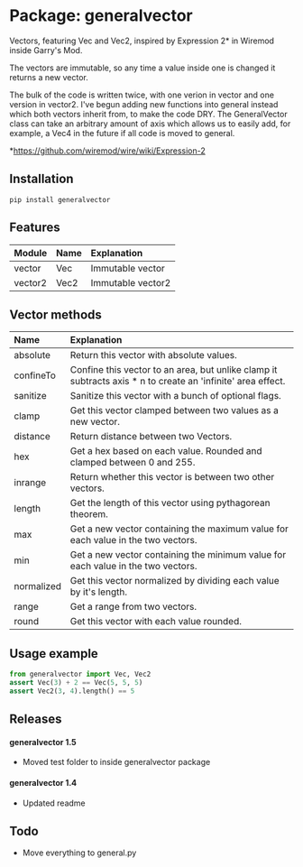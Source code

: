 # Package: generalvector
Vectors, featuring Vec and Vec2, inspired by Expression 2* in Wiremod inside Garry's Mod. 

The vectors are immutable, so any time a value inside one is changed it returns a new vector.

The bulk of the code is written twice, with one verion in vector and one version in vector2. I've begun adding new functions into general instead which both vectors inherit from, to make the code DRY. The GeneralVector class can take an arbitrary amount of axis which allows us to easily add, for example, a Vec4 in the future if all code is moved to general.

*https://github.com/wiremod/wire/wiki/Expression-2


## Installation
```
pip install generalvector
```

## Features
| Module   | Name   | Explanation       |
|:---------|:-------|:------------------|
| vector   | Vec    | Immutable vector  |
| vector2  | Vec2   | Immutable vector2 |

## Vector methods
| Name       | Explanation                                                                                                 |
|:-----------|:------------------------------------------------------------------------------------------------------------|
| absolute   | Return this vector with absolute values.                                                                    |
| confineTo  | Confine this vector to an area, but unlike clamp it subtracts axis * n to create an 'infinite' area effect. |
| sanitize   | Sanitize this vector with a bunch of optional flags.                                                        |
| clamp      | Get this vector clamped between two values as a new vector.                                                 |
| distance   | Return distance between two Vectors.                                                                        |
| hex        | Get a hex based on each value. Rounded and clamped between 0 and 255.                                       |
| inrange    | Return whether this vector is between two other vectors.                                                    |
| length     | Get the length of this vector using pythagorean theorem.                                                    |
| max        | Get a new vector containing the maximum value for each value in the two vectors.                            |
| min        | Get a new vector containing the minimum value for each value in the two vectors.                            |
| normalized | Get this vector normalized by dividing each value by it's length.                                           |
| range      | Get a range from two vectors.                                                                               |
| round      | Get this vector with each value rounded.                                                                    |

## Usage example
```python
from generalvector import Vec, Vec2
assert Vec(3) + 2 == Vec(5, 5, 5)
assert Vec2(3, 4).length() == 5
```

## Releases
#### generalvector 1.5
 * Moved test folder to inside generalvector package
 
#### generalvector 1.4
 * Updated readme

## Todo
 * Move everything to general.py